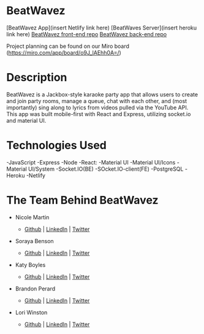 # BeatWavez

[BeatWavez App](insert Netlify link here)
[BeatWaves Server](insert heroku link here)
[BeatWavez front-end repo](https://github.com/the-treblemakers/BeatWavez-FE)
[BeatWavez back-end repo](https://github.com/the-treblemakers/BeatWavez-BE)

Project planning can be found on our Miro board (https://miro.com/app/board/o9J_lAEhh0A=/)

# Description
BeatWavez is a Jackbox-style karaoke party app that allows users to create and join party rooms, manage a queue, chat with each other, and (most importantly) sing along to lyrics from videos pulled via the YouTube API. This app was built mobile-first with React and Express, utilizing socket.io and material UI.

# Technologies Used
-JavaScript
-Express
-Node
-React:
    -Material UI
    -Material UI/Icons
    -Material UI/System
-Socket.IO(BE)
-SOcket.IO-client(FE)
-PostgreSQL
-Heroku
-Netlify
    
# The Team Behind BeatWavez

-  Nicole Martin
    -  [Github](https://github.com/nicole-m-martin) | [LinkedIn](https://www.linkedin.com/in/nicolemartinpdx/) | [Twitter](https://twitter.com/nmartinpdx)

-  Soraya Benson
    -  [Github](https://github.com/sorayabenson) | [LinkedIn](https://www.linkedin.com/in/soraya-benson/) | [Twitter](https://twitter.com/sorayamajd")

-  Katy Boyles
    -  [Github](https://github.com/katrinkajb) | [LinkedIn](https://www.linkedin.com/in/katy-boyles/) | [Twitter](https://twitter.com/KBtrizay)

-  Brandon Perard
    -  [Github](https://github.com/bperard) | [LinkedIn](https://www.linkedin.com/in/brandonperard/) | [Twitter](https://twitter.com/SayYesToExcess)

-  Lori Winston
    -  [Github](https://github.com/LoriWinston) | [LinkedIn](https://www.linkedin.com/in/loriwinston/) | [Twitter](https://twitter.com/LoriWinston8)